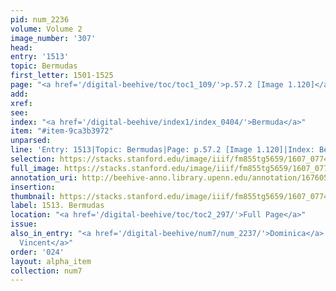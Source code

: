 ```yaml
---
pid: num_2236
volume: Volume 2
image_number: '307'
head:
entry: '1513'
topic: Bermudas
first_letter: 1501-1525
page: "<a href='/digital-beehive/toc/toc1_109/'>p.57.2 [Image 1.120]</a>"
add:
xref:
see:
index: "<a href='/digital-beehive/index1/index_0404/'>Bermuda</a>"
item: "#item-9ca3b3972"
unparsed:
line: 'Entry: 1513|Topic: Bermudas|Page: p.57.2 [Image 1.120]|Index: Bermuda|#item-9ca3b3972'
selection: https://stacks.stanford.edu/image/iiif/fm855tg5659/1607_0774/402,2242,2860,463/full/0/default.jpg
full_image: https://stacks.stanford.edu/image/iiif/fm855tg5659/1607_0774/full/full/0/default.jpg
annotation_uri: http://beehive-anno.library.upenn.edu/annotation/1676059933483
insertion:
thumbnail: https://stacks.stanford.edu/image/iiif/fm855tg5659/1607_0774/402,2242,600,180/250,/0/default.jpg
label: 1513. Bermudas
location: "<a href='/digital-beehive/toc/toc2_297/'>Full Page</a>"
issue:
also_in_entry: "<a href='/digital-beehive/num7/num_2237/'>Dominica</a>|<a href='/digital-beehive/num7/num_2238/'>St
  Vincent</a>"
order: '024'
layout: alpha_item
collection: num7
---
```

